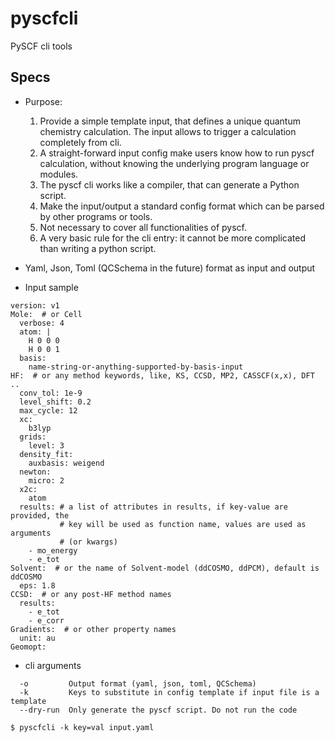# pyscfcli
PySCF cli tools

## Specs
* Purpose:
  1. Provide a simple template input, that defines a unique quantum chemistry
    calculation. The input allows to trigger a calculation completely from cli.
  2. A straight-forward input config make users know how to run pyscf
    calculation, without knowing the underlying program language or modules.
  3. The pyscf cli works like a compiler, that can generate a Python script.
  4. Make the input/output a standard config format which can be parsed by
    other programs or tools.
  5. Not necessary to cover all functionalities of pyscf.
  6. A very basic rule for the cli entry: it cannot be more complicated than
    writing a python script.

* Yaml, Json, Toml (QCSchema in the future) format as input and output

* Input sample
```
version: v1
Mole:  # or Cell
  verbose: 4
  atom: |
    H 0 0 0
    H 0 0 1
  basis:
    name-string-or-anything-supported-by-basis-input
HF:  # or any method keywords, like, KS, CCSD, MP2, CASSCF(x,x), DFT ..
  conv_tol: 1e-9
  level_shift: 0.2
  max_cycle: 12
  xc:
    b3lyp
  grids:
    level: 3
  density_fit:
    auxbasis: weigend
  newton:
    micro: 2
  x2c:
    atom
  results: # a list of attributes in results, if key-value are provided, the
           # key will be used as function name, values are used as arguments
           # (or kwargs)
    - mo_energy
    - e_tot
Solvent:  # or the name of Solvent-model (ddCOSMO, ddPCM), default is ddCOSMO
  eps: 1.8
CCSD:  # or any post-HF method names
  results:
    - e_tot
    - e_corr
Gradients:  # or other property names
  unit: au
Geomopt:
```

* cli arguments
```
  -o         Output format (yaml, json, toml, QCSchema)
  -k         Keys to substitute in config template if input file is a template
  --dry-run  Only generate the pyscf script. Do not run the code
```

```
$ pyscfcli -k key=val input.yaml
```
